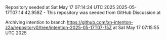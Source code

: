 Repository seeded at Sat May 17 07:14:24 UTC 2025
 2025-05-17T07:14:42.958Z - This repository was seeded from GitHub Discussion  at 

Archiving intentïon to branch https://github.com/xn-intenton-z2a/repository0/tree/intention-2025-05-17T07-15Z at Sat May 17 07:15:55 UTC 2025
